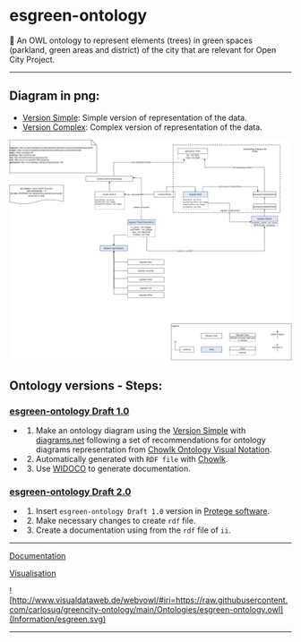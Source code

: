 # esgreen-ontology
🌲 An OWL ontology to represent elements (trees) in green spaces (parkland, green areas and district) of the city that are relevant for Open City Project. 

---

## Diagram in png:

+ [Version Simple](Information/diagram-simple.png): Simple version of representation of the data.
+ [Version Complex](Information/diagram-complex.png): Complex version of representation of the data.

![](Information/diagram-simple.png)

## Ontology versions - Steps:

### [esgreen-ontology Draft 1.0](Ontologies/esgreen-ontology.owl)

* 1. Make an ontology diagram using the [Version Simple]() with [diagrams.net](https://www.diagrams.net/) following a set of recommendations for ontology diagrams representation from [Chowlk Ontology Visual Notation](https://chowlk.linkeddata.es/chowlk_spec).
* 2. Automatically generated with `RDF file` with [Chowlk](https://chowlk.linkeddata.es/).
* 3. Use [WIDOCO](https://github.com/dgarijo/Widoco) to generate documentation.

### [esgreen-ontology Draft 2.0](Ontologies/esgreen-ontology-modified-protege.owl)

* 1. Insert `esgreen-ontology Draft 1.0` version in [Protege software](https://protege.stanford.edu/).
* 2. Make necessary changes to create `rdf` file.
* 3. Create a documentation using from the `rdf` file of `ii`.


---

[Documentation](https://carlosug.github.io/greencity-ontology/main/docs/lode/index-en.html)

[Visualisation](http://www.visualdataweb.de/webvowl/#iri=https://raw.githubusercontent.com/carlosug/greencity-ontology/main/Ontologies/esgreen-ontology.owl)

![http://www.visualdataweb.de/webvowl/#iri=https://raw.githubusercontent.com/carlosug/greencity-ontology/main/Ontologies/esgreen-ontology.owl](Information/esgreen.svg)

---
